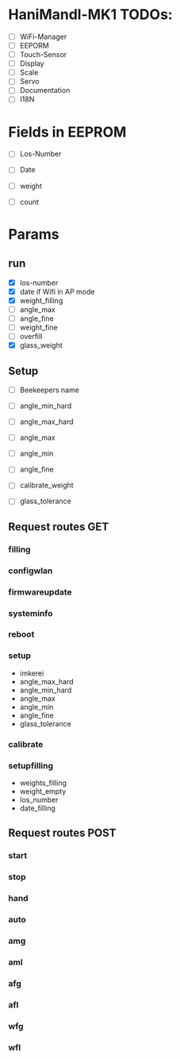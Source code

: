 # HaniMandl-MK1 TODOs:

- [ ] WiFi-Manager
- [ ] EEPORM
- [ ] Touch-Sensor
- [ ] Display
- [ ] Scale
- [ ] Servo
- [ ] Documentation
- [ ] I18N

# Fields in EEPROM

- [ ] Los-Number
- [ ] Date
- [ ] weight
- [ ] count


# Params

## run

- [x] los-number
- [x] date if Wifi in AP mode
- [x] weight_filling
- [ ] angle_max
- [ ] angle_fine
- [ ] weight_fine
- [ ] overfill
- [x] glass_weight

## Setup

- [ ] Beekeepers name
- [ ] angle_min_hard
- [ ] angle_max_hard
- [ ] angle_max
- [ ] angle_min
- [ ] angle_fine
- [ ] calibrate_weight
- [ ] glass_tolerance



## Request routes GET

### filling
### configwlan
### firmwareupdate
### systeminfo
### reboot

### setup
* imkerei
* angle_max_hard
* angle_min_hard
* angle_max
* angle_min
* angle_fine
* glass_tolerance

### calibrate


### setupfilling
* weights_filling
* weight_empty
* los_number
* date_filling

## Request routes POST

### start
### stop
### hand
### auto

### amg
### aml
### afg
### afl
### wfg
### wfl
